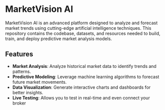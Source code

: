 # MarketVision AI

MarketVision AI is an advanced platform designed to analyze and forecast market trends using cutting-edge artificial intelligence techniques. This repository contains the codebase, datasets, and resources needed to build, train, and deploy predictive market analysis models.

## Features

- **Market Analysis**: Analyze historical market data to identify trends and patterns.
- **Predictive Modeling**: Leverage machine learning algorithms to forecast future market movements.
- **Data Visualization**: Generate interactive charts and dashboards for better insights.
- **Live Testing**: Allows you to test in real-time and even connect your broker



